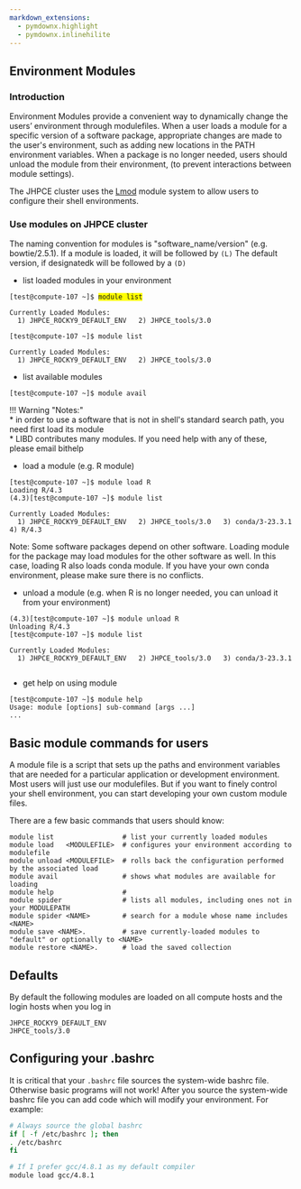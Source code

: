 ```yaml
---
markdown_extensions:
  - pymdownx.highlight
  - pymdownx.inlinehilite
---
```


## **Environment Modules**

### Introduction

Environment Modules provide a convenient way to dynamically change the users’ environment through modulefiles. When a user loads a module for a specific version of a software package, appropriate changes are made to the user's environment, such as adding new locations in the PATH environment variables. When a package is no longer needed, users should unload the module from their environment, (to prevent interactions between module settings).

The JHPCE cluster uses the [Lmod](https://lmod.readthedocs.io/en/latest/) module system to allow users to configure their shell environments.

### Use modules on JHPCE cluster

The naming convention for modules is "software_name/version" (e.g. bowtie/2.5.1). If a module is loaded, it will be followed by `(L)` The default version, if designatedk will be followed by a `(D)`

- list loaded modules in your environment
<pre><code>[test@compute-107 ~]$ <span style="background-color:yellow">module list</span>

Currently Loaded Modules:
  1) JHPCE_ROCKY9_DEFAULT_ENV   2) JHPCE_tools/3.0
</code></pre>

``` shell-session
[test@compute-107 ~]$ module list

Currently Loaded Modules:
  1) JHPCE_ROCKY9_DEFAULT_ENV   2) JHPCE_tools/3.0
```

- list available modules
```
[test@compute-107 ~]$ module avail
```

!!! Warning "Notes:"  
    * in order to use a software that is not in shell's standard search path, you need first load its module  
    * LIBD contributes many modules. If you need help with any of these, please email bithelp

- load a module (e.g. R module)

``` hl_lines="6"
[test@compute-107 ~]$ module load R
Loading R/4.3
(4.3)[test@compute-107 ~]$ module list

Currently Loaded Modules:
  1) JHPCE_ROCKY9_DEFAULT_ENV   2) JHPCE_tools/3.0   3) conda/3-23.3.1   4) R/4.3
```

  Note: Some software packages depend on other software. Loading module for the package may load modules for the other software as well. In this case, loading R also loads conda module. If you have your own conda environment, please make sure there is no conflicts.

- unload a module (e.g. when R is no longer needed, you can unload it from your environment)

```
(4.3)[test@compute-107 ~]$ module unload R
Unloading R/4.3
[test@compute-107 ~]$ module list

Currently Loaded Modules:
  1) JHPCE_ROCKY9_DEFAULT_ENV   2) JHPCE_tools/3.0   3) conda/3-23.3.1
  
```
- get help on using module
```
[test@compute-107 ~]$ module help
Usage: module [options] sub-command [args ...]
...
```

## Basic module commands for users

A module file is a script that sets up the paths and environment
variables that are needed for a particular application or development
environment. Most users will just use our modulefiles. But if you want to finely control your shell environment, you can start developing your own custom module files. 

There
are a few basic commands that users should know:

``` linenums="0"
module list                 # list your currently loaded modules
module load   <MODULEFILE>  # configures your environment according to modulefile 
module unload <MODULEFILE>  # rolls back the configuration performed by the associated load
module avail                # shows what modules are available for loading
module help                 # 
module spider               # lists all modules, including ones not in your MODULEPATH
module spider <NAME>        # search for a module whose name includes <NAME>
module save <NAME>.         # save currently-loaded modules to "default" or optionally to <NAME>
module restore <NAME>.      # load the saved collection
```

## Defaults

By default the following modules are loaded on all compute hosts and the login hosts when you log in

``` linenums="0"
JHPCE_ROCKY9_DEFAULT_ENV
JHPCE_tools/3.0
```

## Configuring your .bashrc

It is critical that your `.bashrc` file sources the system-wide bashrc
file. Otherwise basic programs will not work! After you source the system-wide
bashrc file you can add code which will modify your environment. For example:

```bash linenums="0"
# Always source the global bashrc
if [ -f /etc/bashrc ]; then
. /etc/bashrc
fi

# If I prefer gcc/4.8.1 as my default compiler
module load gcc/4.8.1
```
